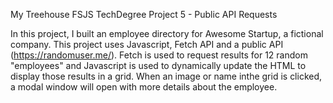 My Treehouse FSJS TechDegree Project 5 - Public API Requests

In this project, I built an employee directory for Awesome Startup, a fictional company. This project uses Javascript, Fetch API and a public API (https://randomuser.me/). Fetch is used to request results for 12 random "employees" and Javascript is used to dynamically update the HTML to display those results in a grid. When an image or name inthe grid is clicked, a modal window will open with more details about the employee.
